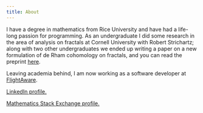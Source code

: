 ```yaml
---
title: About
---
```


I have a degree in mathematics from Rice University and have had a life-long passion for programming. As an undergraduate I did some research in the area of analysis on fractals at Cornell University with Robert Strichartz; along with two other undergraduates we ended up writing a paper on a new formulation of de Rham cohomology on fractals, and you can read the preprint [here](http://arxiv.org/abs/1206.1310).

Leaving academia behind, I am now working as a software developer at [FlightAware](http://www.flightaware.com).

[LinkedIn profile.](http://www.linkedin.com/pub/zach-conn/58/a76/3a3)

[Mathematics Stack Exchange profile.](http://math.stackexchange.com/users/251/zach-conn)

